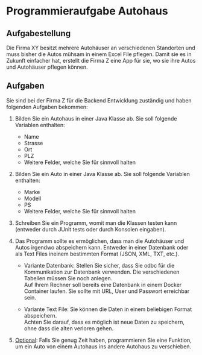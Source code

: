 # Programmieraufgabe Autohaus

## Aufgabestellung

Die Firma XY besitzt mehrere Autohäuser an verschiedenen Standorten und muss bisher die Autos mühsam in einem Excel File pflegen. Damit sie es in Zukunft einfacher hat, erstellt die Firma Z eine App für sie, wo sie ihre Autos und Autohäuser pflegen können.

## Aufgaben

Sie sind bei der Firma Z für die Backend Entwicklung zuständig und haben folgenden Aufgaben bekommen:

1. Bilden Sie ein Autohaus in einer Java Klasse ab. Sie soll folgende Variablen enthalten:

	- Name
	- Strasse
	- Ort
	- PLZ
	- Weitere Felder, welche Sie für sinnvoll halten

2. Bilden Sie ein Auto in einer Java Klasse ab. Sie soll folgende Variablen enthalten:
	
	- Marke
	- Modell
	- PS
	- Weitere Felder, welche Sie für sinnvoll halten
	
3. Schreiben Sie ein Programm, womit man die Klassen testen kann (entweder durch JUnit tests oder durch Konsolen eingaben).

4. Das Programm sollte es ermöglichen, dass man die Autohäuser und Autos irgendwo abspeichern kann. Entweder in einer Datenbank oder als Text Files ineinem bestimmten Format (JSON, XML, TXT, etc.).

	- Variante Datenbank: Stellen Sie sicher, dass Sie odbc für die Kommunikation zur Datenbank verwenden. Die verschiedenen Tabellen müssen Sie noch anlegen.  
	Auf Ihrem Rechner soll bereits eine Datenbank in einem Docker Container laufen. Sie sollte mit URL, User und Passwort erreichbar sein.

	- Variante Text File: Sie können die Daten in einem beliebigen Format abspeichern.  
	Achten Sie darauf, dass es möglich ist neue Daten zu speichern, ohne dass die alten verloren gehen.

5. <ins>Optional</ins>: Falls Sie genug Zeit haben, programmieren Sie eine Funktion, um ein Auto von einem Autohaus ins andere Autohaus zu verschieben.
